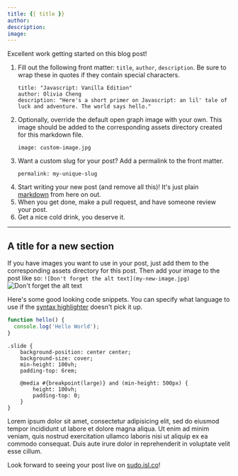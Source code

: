 ```yaml
---
title: {{ title }}
author:
description:
image:
---
```



Excellent work getting started on this blog post!

1. Fill out the following front matter: `title`, `author`, `description`. Be sure to wrap these in quotes if they contain special characters.
   ```
   title: "Javascript: Vanilla Edition"
   author: Olivia Cheng
   description: "Here's a short primer on Javascript: an lil' tale of luck and adventure. The world says hello."
   ```
2. Optionally, override the default open graph image with your own. This image should be added to the corresponding assets directory created for this markdown file.
   ```
   image: custom-image.jpg
   ```
3. Want a custom slug for your post? Add a permalink to the front matter.
   ```
   permalink: my-unique-slug
   ```
4. Start writing your new post (and remove all this)! It's just plain [markdown](https://daringfireball.net/projects/markdown/syntax) from here on out.
5. When you get done, make a pull request, and have someone review your post.
6. Get a nice cold drink, you deserve it.


---

## A title for a new section

If you have images you want to use in your post, just add them to the corresponding assets directory for this post. Then add your image to the post like so:
`![Don't forget the alt text](my-new-image.jpg)`
![Don't forget the alt text](http://placehold.it/800x400)

Here's some good looking code snippets. You can specify what language to use if the [syntax highlighter](https://highlightjs.org) doesn't pick it up.

```javascript
function hello() {
  console.log('Hello World');
}
```

```
.slide {
    background-position: center center;
    background-size: cover;
    min-height: 100vh;
    padding-top: 6rem;

    @media #{breakpoint(large)} and (min-height: 500px) {
        height: 100vh;
        padding-top: 0;
    }
}

```

Lorem ipsum dolor sit amet, consectetur adipisicing elit, sed do eiusmod tempor incididunt ut labore et dolore magna aliqua. Ut enim ad minim veniam, quis nostrud exercitation ullamco laboris nisi ut aliquip ex ea commodo consequat. Duis aute irure dolor in reprehenderit in voluptate velit esse cillum.

Look forward to seeing your post live on [sudo.isl.co](http://sudo.isl.co)!
